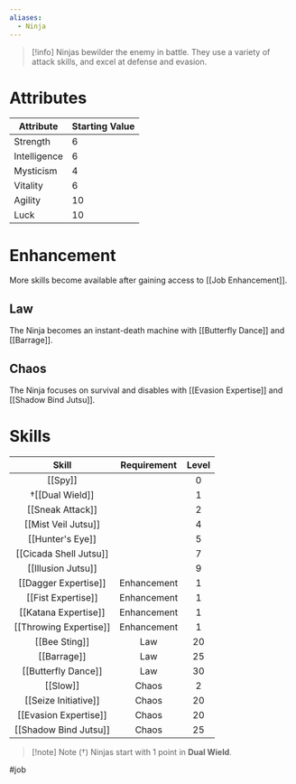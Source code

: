 ```yaml
---
aliases:
  - Ninja
---
```

>[!info]
>Ninjas bewilder the enemy in battle.
>They use a variety of attack skills, and
>excel at defense and evasion.
# Attributes
| Attribute    | Starting Value |
| ------------ | -------------- |
| Strength     | 6              |
| Intelligence | 6              |
| Mysticism    | 4              |
| Vitality     | 6              |
| Agility      | 10             |
| Luck         | 10             | 
# Enhancement
More skills become available after gaining access to [[Job Enhancement]].
## Law
The Ninja becomes an instant-death machine with [[Butterfly Dance]] and [[Barrage]].
## Chaos
The Ninja focuses on survival and disables with [[Evasion Expertise]] and [[Shadow Bind Jutsu]].
# Skills
|         Skill          | Requirement | Level |
|:----------------------:|:-----------:|:-----:|
|        [[Spy]]         |             |   0   |
|     †[[Dual Wield]]     |             |   1   |
|    [[Sneak Attack]]    |             |   2   |
|  [[Mist Veil Jutsu]]   |             |   4   |
|    [[Hunter's Eye]]    |             |   5   |
| [[Cicada Shell Jutsu]] |             |   7   |
|   [[Illusion Jutsu]]   |             |   9   |
|  [[Dagger Expertise]]  | Enhancement |   1   |
|   [[Fist Expertise]]   | Enhancement |   1   |
|  [[Katana Expertise]]  | Enhancement |   1   |
| [[Throwing Expertise]] | Enhancement |   1   |
|     [[Bee Sting]]      |     Law     |  20   |
|      [[Barrage]]       |     Law     |  25   |
|  [[Butterfly Dance]]   |     Law     |  30   |
|        [[Slow]]        |    Chaos    |   2   |
|  [[Seize Initiative]]  |    Chaos    |  20   |
| [[Evasion Expertise]]  |    Chaos    |  20   |
| [[Shadow Bind Jutsu]]  |    Chaos    |  25   |

> [!note] Note (†)
> Ninjas start with 1 point in **Dual Wield**.

#job